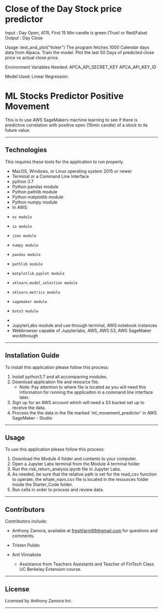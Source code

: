 # Close of the Day Stock price predictor
  Input : Day Open, ATR, FIrst 15 Min candle is green (True) or Red(False)
  Output : Day Close
  
  Usage:
      test_and_plot("ticker")
           The program fetches 1000 Calendar days data from Alpaca. Train the model. 
           Plot the last 50 Days of predicted close price vs  actual close price.
  
  Environment Variables Needed:
      APCA_API_SECRET_KEY
      APCA_API_KEY_ID

  Model Used: Linear Regression.
# ML Stocks Predictor Positive Movement

This is to use AWS SageMakers machine learning to see if there is predictive correlation with positive open (15min candle) of a stock to its future value.

---

## Technologies

This requires these tools for the application to run properly.
- MacOS, Windows, or Linux operating system 2015 or newer
- Terminal or a Command Line Interface
- python 3.7
- Python pandas module
- Python pathlib module
- Python matplotlib module
- Python numpy module
- In AWS:
-     os module
-     io module
-     json module
-     numpy module
-     pandas module
-     pathlib module
-     matplotlib.pyplot module
-     sklearn.model_selection module
-     sklearn.metrics module
-     sagemaker module
-     boto3 module
-     
- JupyterLabs module and use through terminal, AWS notebook instances
- Webbrowser capable of Jupyterlabs, AWS, AWS S3, AWS SageMaker workthrough

---

## Installation Guide

To install this application please follow this process:

1. Install python3.7 and all accompaning modules.
2. Download application file and resource file.
    - Note: Pay attention to where file is located as you will need this information for running the applicaiton in a command line interface later.
3. Sign up for an AWS account which will need a S3 bucket set up to receive the data.
4. Process the the data in the file marked 'ml_movement_predictor' in AWS SageMaker - Studio

---

## Usage

To use this application please follow this process:

1. Download the Module 4 folder and contents to your computer.
2. Open a Jupyter Labs terminal from the Module 4 terminal folder 
3. Run the  risk_return_analysis.ipynb file in Jupyter Labs.
4. As needed, be sure that the relative path is set for the read_csv function to operate, the whale_navs.csv file is located in the resources folder inside the Starter_Code folder.
5. Run cells in order to process and review data.

---

## Contributors

Contributors include:
- Anthony Zamora, available at freshfarm99@gmail.com for questions and comments.
- Tristen Pulido
- Anil Vinnakota

    - Assistance from Teachers Assistants and Teacher of FinTech Class UC Berkeley Extension course.
        

---

## License

Licensed by Anthony Zamora Inc.

---
